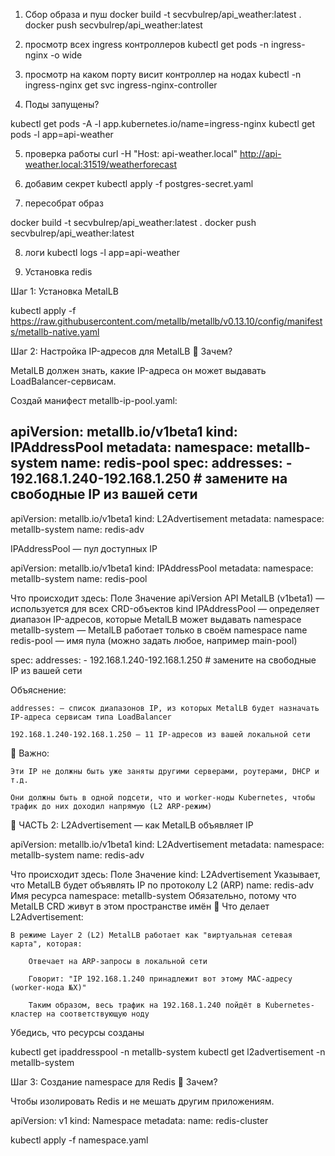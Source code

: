 1) Сбор образа и пуш 
docker build -t secvbulrep/api_weather:latest .
docker push secvbulrep/api_weather:latest


2) просмотр всех ingress   контроллеров
kubectl get pods -n ingress-nginx -o wide

3) просмотр на каком порту висит контроллер на нодах
kubectl -n ingress-nginx get svc ingress-nginx-controller

4. Поды запущены?

kubectl get pods -A -l app.kubernetes.io/name=ingress-nginx
kubectl get pods -l app=api-weather

5) проверка работы
curl -H "Host: api-weather.local" http://api-weather.local:31519/weatherforecast


6)  добавим секрет 
kubectl apply -f postgres-secret.yaml


7) пересобрат образ

docker build -t secvbulrep/api_weather:latest .
docker push secvbulrep/api_weather:latest

8)  логи
 kubectl logs -l app=api-weather 


 9) Установка redis

Шаг 1: Установка MetalLB

kubectl apply -f https://raw.githubusercontent.com/metallb/metallb/v0.13.10/config/manifests/metallb-native.yaml

Шаг 2: Настройка IP-адресов для MetalLB
📌 Зачем?

MetalLB должен знать, какие IP-адреса он может выдавать LoadBalancer-сервисам.

Создай манифест metallb-ip-pool.yaml:

apiVersion: metallb.io/v1beta1
kind: IPAddressPool
metadata:
  namespace: metallb-system
  name: redis-pool
spec:
  addresses:
    - 192.168.1.240-192.168.1.250  # замените на свободные IP из вашей сети
---
apiVersion: metallb.io/v1beta1
kind: L2Advertisement
metadata:
  namespace: metallb-system
  name: redis-adv

IPAddressPool — пул доступных IP

apiVersion: metallb.io/v1beta1
kind: IPAddressPool
metadata:
  namespace: metallb-system
  name: redis-pool

Что происходит здесь:
Поле	Значение
apiVersion	API MetalLB (v1beta1) — используется для всех CRD-объектов
kind	IPAddressPool — определяет диапазон IP-адресов, которые MetalLB может выдавать
namespace	metallb-system — MetalLB работает только в своём namespace
name	redis-pool — имя пула (можно задать любое, например main-pool)

spec:
  addresses:
    - 192.168.1.240-192.168.1.250  # замените на свободные IP из вашей сети

Объяснение:

    addresses: — список диапазонов IP, из которых MetalLB будет назначать IP-адреса сервисам типа LoadBalancer

    192.168.1.240-192.168.1.250 — 11 IP-адресов из вашей локальной сети

🔔 Важно:

    Эти IP не должны быть уже заняты другими серверами, роутерами, DHCP и т.д.

    Они должны быть в одной подсети, что и worker-ноды Kubernetes, чтобы трафик до них доходил напрямую (L2 ARP-режим)

🔹 ЧАСТЬ 2: L2Advertisement — как MetalLB объявляет IP

apiVersion: metallb.io/v1beta1
kind: L2Advertisement
metadata:
  namespace: metallb-system
  name: redis-adv

Что происходит здесь:
Поле	Значение
kind: L2Advertisement	Указывает, что MetalLB будет объявлять IP по протоколу L2 (ARP)
name: redis-adv	Имя ресурса
namespace: metallb-system	Обязательно, потому что MetalLB CRD живут в этом пространстве имён
🧠 Что делает L2Advertisement:

    В режиме Layer 2 (L2) MetalLB работает как "виртуальная сетевая карта", которая:

        Отвечает на ARP-запросы в локальной сети

        Говорит: "IP 192.168.1.240 принадлежит вот этому MAC-адресу (worker-нода №X)"

        Таким образом, весь трафик на 192.168.1.240 пойдёт в Kubernetes-кластер на соответствующую ноду

Убедись, что ресурсы созданы

kubectl get ipaddresspool -n metallb-system
kubectl get l2advertisement -n metallb-system


Шаг 3: Создание namespace для Redis
📌 Зачем?

Чтобы изолировать Redis и не мешать другим приложениям.

apiVersion: v1
kind: Namespace
metadata:
  name: redis-cluster

kubectl apply -f namespace.yaml

